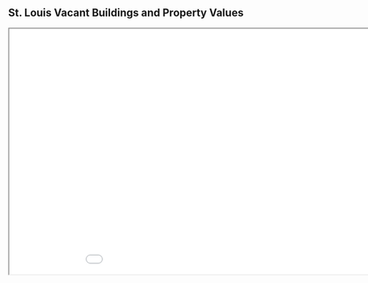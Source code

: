 ## St. Louis Vacant Buildings and Property Values


<iframe src="layout_test.html" height="500" width="1000"></iframe>

